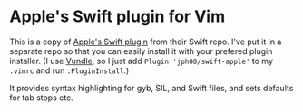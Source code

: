 # Apple's Swift plugin for Vim

This is a copy of [Apple's Swift plugin](https://github.com/apple/swift/tree/master/utils/vim) from their Swift repo. I've put it in a separate repo so that you can easily install it with your prefered plugin installer. (I use [Vundle](https://github.com/VundleVim/Vundle.vim), so I just add `Plugin 'jph00/swift-apple'` to my `.vimrc` and run `:PluginInstall`.)

It provides syntax highlighting for gyb, SIL, and Swift files, and sets defaults for tab stops etc.


